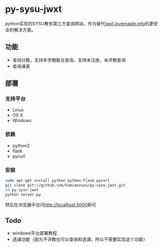 py-sysu-jwxt
============

python实现的SYSU教务第三方查询网站，作为替代[jwxt.lovemaple.info](http://jwxt.lovemaple.info)的更安全的解决方案。

功能
----

 * 查询分数，支持多学期联合查询，支持未注册，未评教查询
 * 查询课表

部署
----

### 支持平台

 * Linux
 * OS X
 * Windows

### 依赖

 * python2
 * flask
 * pycurl

### 安装

``` bash
sudo apt-get install python python-flask pycurl
git clone git://github.com/humiaozuzu/py-sysu-jwxt.git
cd py-sysu-jwxt
python server.py
```

然后在浏览器中访问[http://localhost:5000](http://localhost:5000)即可


Todo
----

 * windows平台部署教程
 * 选课功能（因为不评教也可以查询和选课，所以不需要实现这个功能）

